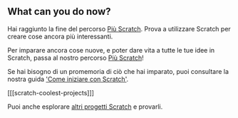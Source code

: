 ## What can you do now?

Hai raggiunto la fine del percorso [Più Scratch](https://projects.raspberrypi.org/en/pathways/more-scratch). Prova a utilizzare Scratch per creare cose ancora più interessanti.

Per imparare ancora cose nuove, e poter dare vita a tutte le tue idee in Scratch, passa al nostro percorso [Più Scratch](https://projects.raspberrypi.org/en/pathways/further-scratch)!

Se hai bisogno di un promemoria di ciò che hai imparato, puoi consultare la nostra guida ['Come iniziare con Scratch'](https://projects.raspberrypi.org/en/projects/getting-started-scratch).

[[[scratch-coolest-projects]]]

Puoi anche esplorare [altri progetti Scratch](https://projects.raspberrypi.org/en/projects?software%5B%5D=scratch&curriculum%5B%5D=%201) e provarli.

